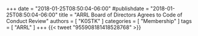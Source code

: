 +++
date = "2018-01-25T08:50:04-06:00"
#publishdate = "2018-01-25T08:50:04-06:00"
title = "ARRL Board of Directors Agrees to Code of Conduct Review"
authors = [ "K0STK" ]
categories = [ "Membership" ]
tags = [ "ARRL" ]
+++
{{< tweet "955908181418528768" >}}
<!--more-->
